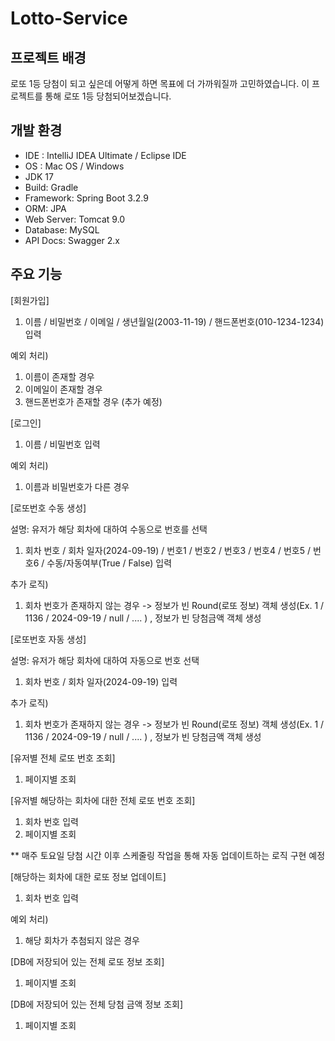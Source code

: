 ﻿# Lotto-Service

 ## 프로젝트 배경
로또 1등 당첨이 되고 싶은데 어떻게 하면 목표에 더 가까워질까 고민하였습니다.
이 프로젝트를 통해 로또 1등 당첨되어보겠습니다.

## 개발 환경
- IDE : IntelliJ IDEA Ultimate / Eclipse IDE 
- OS : Mac OS / Windows
- JDK 17
- Build: Gradle
- Framework: Spring Boot 3.2.9
- ORM: JPA
- Web Server: Tomcat 9.0
- Database: MySQL
- API Docs: Swagger 2.x

 ## 주요 기능
[회원가입]
1. 이름 / 비밀번호 / 이메일 / 생년월일(2003-11-19) / 핸드폰번호(010-1234-1234) 입력

예외 처리)
1. 이름이 존재할 경우 
2. 이메일이 존재할 경우
3. 핸드폰번호가 존재할 경우 (추가 예정)

[로그인]
1. 이름 / 비밀번호 입력

예외 처리)
1. 이름과 비밀번호가 다른 경우

[로또번호 수동 생성]

설명: 유저가 해당 회차에 대하여 수동으로 번호를 선택
1. 회차 번호 / 회차 일자(2024-09-19) / 번호1 / 번호2 / 번호3 / 번호4 / 번호5 / 번호6 / 수동/자동여부(True / False) 입력

추가 로직)
1. 회차 번호가 존재하지 않는 경우 -> 
	정보가 빈 Round(로또 정보) 객체 생성(Ex. 1 / 1136 / 2024-09-19 / null / .... ) , 정보가 빈 당첨금액 객체 생성

[로또번호 자동 생성]

설명: 유저가 해당 회차에 대하여 자동으로 번호 선택
1. 회차 번호 /  회차 일자(2024-09-19) 입력

추가 로직)
1. 회차 번호가 존재하지 않는 경우 -> 
	정보가 빈 Round(로또 정보) 객체 생성(Ex. 1 / 1136 / 2024-09-19 / null / .... ) , 정보가 빈 당첨금액 객체 생성

[유저별 전체 로또 번호 조회]

1. 페이지별 조회

[유저별 해당하는 회차에 대한 전체 로또 번호 조회]

1. 회차 번호 입력
2. 페이지별 조회

** 매주 토요일 당첨 시간 이후 스케줄링 작업을 통해 자동 업데이트하는 로직 구현 예정

[해당하는 회차에 대한 로또 정보 업데이트]

1. 회차 번호 입력

예외 처리)
1. 해당 회차가 추첨되지 않은 경우

[DB에 저장되어 있는 전체 로또 정보 조회]
1. 페이지별 조회

[DB에 저장되어 있는 전체 당첨 금액 정보 조회]
1. 페이지별 조회

  
